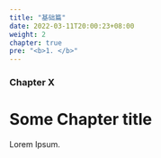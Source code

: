 ```yaml
---
title: "基础篇"
date: 2022-03-11T20:00:23+08:00
weight: 2
chapter: true
pre: "<b>1. </b>"
---
```


### Chapter X

# Some Chapter title

Lorem Ipsum.